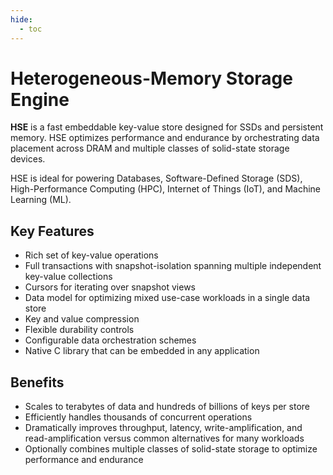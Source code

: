 ```yaml
---
hide:
  - toc
---
```


# Heterogeneous-Memory Storage Engine

**HSE** is a fast embeddable key-value store designed for SSDs and persistent
memory.  HSE optimizes performance and endurance by orchestrating data
placement across DRAM and multiple classes of solid-state storage devices.

HSE is ideal for powering Databases, Software-Defined Storage (SDS),
High-Performance Computing (HPC),
Internet of Things (IoT), and Machine Learning (ML).

## Key Features

* Rich set of key-value operations
* Full transactions with snapshot-isolation spanning multiple
independent key-value collections
* Cursors for iterating over snapshot views
* Data model for optimizing mixed use-case workloads in a single data store
* Key and value compression
* Flexible durability controls
* Configurable data orchestration schemes
* Native C library that can be embedded in any application

## Benefits

* Scales to terabytes of data and hundreds of billions of keys per store
* Efficiently handles thousands of concurrent operations
* Dramatically improves throughput, latency, write-amplification,
and read-amplification versus common alternatives for many workloads
* Optionally combines multiple classes of solid-state storage to
optimize performance and endurance

